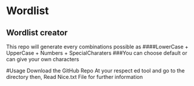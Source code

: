 # Wordlist
## Wordlist creator
This repo will generate every combinations possible as
####LowerCase + UpperCase + Numbers + SpecialCharaters
###You can choose default or can give your own characters

#Usage
Download the GitHub Repo At your respect ed tool and go to the directory then,
Read Nice.txt File for further information 